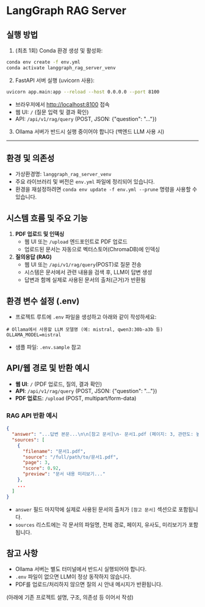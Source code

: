 # LangGraph RAG Server

## 실행 방법

1. (최초 1회) Conda 환경 생성 및 활성화:
```bash
conda env create -f env.yml
conda activate langgraph_rag_server_venv
```

2. FastAPI 서버 실행 (uvicorn 사용):
```bash
uvicorn app.main:app --reload --host 0.0.0.0 --port 8100
```
- 브라우저에서 [http://localhost:8100](http://localhost:8100) 접속
- 웹 UI: `/` (질문 입력 및 결과 확인)
- API: `/api/v1/rag/query` (POST, JSON: {"question": "..."})

3. Ollama 서버가 반드시 실행 중이어야 합니다 (백엔드 LLM 사용 시)

---

## 환경 및 의존성

- 가상환경명: `langgraph_rag_server_venv`
- 주요 라이브러리 및 버전은 `env.yml` 파일에 정리되어 있습니다.
- 환경을 재설정하려면 `conda env update -f env.yml --prune` 명령을 사용할 수 있습니다.

## 시스템 흐름 및 주요 기능

1. **PDF 업로드 및 인덱싱**
   - 웹 UI 또는 `/upload` 엔드포인트로 PDF 업로드
   - 업로드된 문서는 자동으로 벡터스토어(ChromaDB)에 인덱싱
2. **질의응답 (RAG)**
   - 웹 UI 또는 `/api/v1/rag/query`(POST)로 질문 전송
   - 시스템은 문서에서 관련 내용을 검색 후, LLM이 답변 생성
   - 답변과 함께 실제로 사용된 문서의 출처(근거)가 반환됨

## 환경 변수 설정 (.env)

- 프로젝트 루트에 `.env` 파일을 생성하고 아래와 같이 작성하세요:

```env
# Ollama에서 사용할 LLM 모델명 (예: mistral, qwen3:30b-a3b 등)
OLLAMA_MODEL=mistral
```

- 샘플 파일: `.env.sample` 참고

## API/웹 경로 및 반환 예시

- **웹 UI**: `/` (PDF 업로드, 질의, 결과 확인)
- **API**: `/api/v1/rag/query` (POST, JSON: {"question": "..."})
- **PDF 업로드**: `/upload` (POST, multipart/form-data)

### RAG API 반환 예시
```json
{
  "answer": "...답변 본문...\n\n[참고 문서]\n- 문서1.pdf (페이지: 3, 관련도: 높음)\n- 문서2.pdf (페이지: 5, 관련도: 중간)",
  "sources": [
    {
      "filename": "문서1.pdf",
      "source": "/full/path/to/문서1.pdf",
      "page": 3,
      "score": 0.92,
      "preview": "문서 내용 미리보기..."
    },
    ...
  ]
}
```
- `answer` 필드 마지막에 실제로 사용된 문서의 출처가 `[참고 문서]` 섹션으로 포함됩니다.
- `sources` 리스트에는 각 문서의 파일명, 전체 경로, 페이지, 유사도, 미리보기가 포함됩니다.

## 참고 사항
- Ollama 서버는 별도 터미널에서 반드시 실행되어야 합니다.
- `.env` 파일이 없으면 LLM이 정상 동작하지 않습니다.
- PDF를 업로드/처리하지 않으면 질의 시 안내 메시지가 반환됩니다.

(아래에 기존 프로젝트 설명, 구조, 의존성 등 이어서 작성) 
